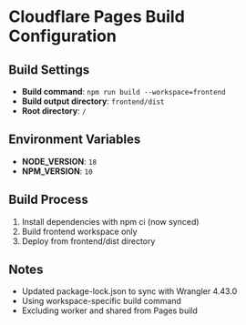 # Cloudflare Pages Build Configuration

## Build Settings
- **Build command**: `npm run build --workspace=frontend`
- **Build output directory**: `frontend/dist`
- **Root directory**: `/`

## Environment Variables
- **NODE_VERSION**: `18`
- **NPM_VERSION**: `10`

## Build Process
1. Install dependencies with npm ci (now synced)
2. Build frontend workspace only
3. Deploy from frontend/dist directory

## Notes
- Updated package-lock.json to sync with Wrangler 4.43.0
- Using workspace-specific build command
- Excluding worker and shared from Pages build